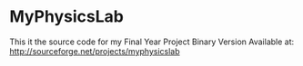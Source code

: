 MyPhysicsLab
============

This it the source code for my Final Year Project
Binary Version Available at: http://sourceforge.net/projects/myphysicslab
